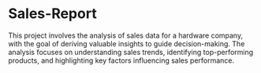 # Sales-Report
This project involves the analysis of sales data for a hardware company, with the goal of deriving valuable insights to guide decision-making. The analysis focuses on understanding sales trends, identifying top-performing products, and highlighting key factors influencing sales performance. 
